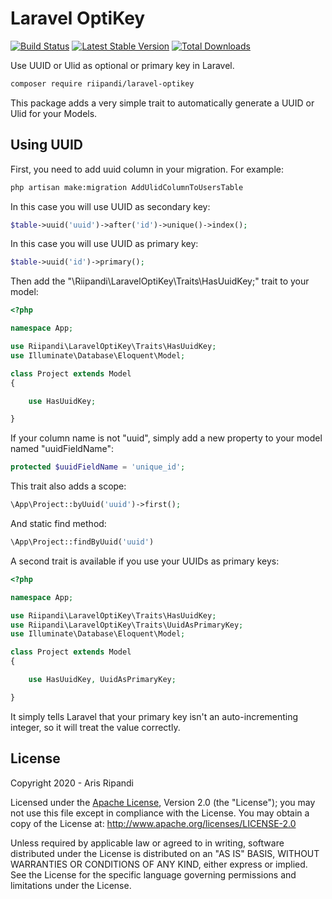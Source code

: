# Laravel OptiKey

[![Build Status](https://travis-ci.org/riipandi/laravel-optikey.svg?branch=master)](https://travis-ci.org/riipandi/laravel-optikey)
[![Latest Stable Version](http://img.shields.io/packagist/v/riipandi/laravel-optikey.svg?style=flat)](https://packagist.org/packages/riipandi/laravel-optikey)
[![Total Downloads](http://img.shields.io/packagist/dt/riipandi/laravel-optikey.svg?style=flat)](https://packagist.org/packages/riipandi/laravel-optikey)

Use UUID or Ulid as optional or primary key in Laravel.

```bash
composer require riipandi/laravel-optikey
```

This package adds a very simple trait to automatically generate a UUID or Ulid for your Models.

## Using UUID

First, you need to add uuid column in your migration. For example:

```sh
php artisan make:migration AddUlidColumnToUsersTable
```

In this case you will use UUID as secondary key:

```php
$table->uuid('uuid')->after('id')->unique()->index();
```

In this case you will use UUID as primary key:

```php
$table->uuid('id')->primary();
```

Then add the "\Riipandi\LaravelOptiKey\Traits\HasUuidKey;" trait to your model:

```php
<?php

namespace App;

use Riipandi\LaravelOptiKey\Traits\HasUuidKey;
use Illuminate\Database\Eloquent\Model;

class Project extends Model
{

    use HasUuidKey;

}
```

If your column name is not "uuid", simply add a new property to your model named "uuidFieldName":

```php
protected $uuidFieldName = 'unique_id';
```

This trait also adds a scope:

```php
\App\Project::byUuid('uuid')->first();
```

And static find method:

```php
\App\Project::findByUuid('uuid')
```

A second trait is available if you use your UUIDs as primary keys:

```php
<?php

namespace App;

use Riipandi\LaravelOptiKey\Traits\HasUuidKey;
use Riipandi\LaravelOptiKey\Traits\UuidAsPrimaryKey;
use Illuminate\Database\Eloquent\Model;

class Project extends Model
{

    use HasUuidKey, UuidAsPrimaryKey;

}
```

It simply tells Laravel that your primary key isn't an auto-incrementing integer, so it will treat the value correctly.

## License

Copyright 2020 - Aris Ripandi

Licensed under the [Apache License][choosealicense], Version 2.0 (the "License"); you may not use this
file except in compliance with the License. You may obtain a copy of the License at:
<http://www.apache.org/licenses/LICENSE-2.0>

Unless required by applicable law or agreed to in writing, software distributed under
the License is distributed on an "AS IS" BASIS, WITHOUT WARRANTIES OR CONDITIONS OF
ANY KIND, either express or implied. See the License for the specific language
governing permissions and limitations under the License.

[choosealicense]:https://choosealicense.com/licenses/apache-2.0/
